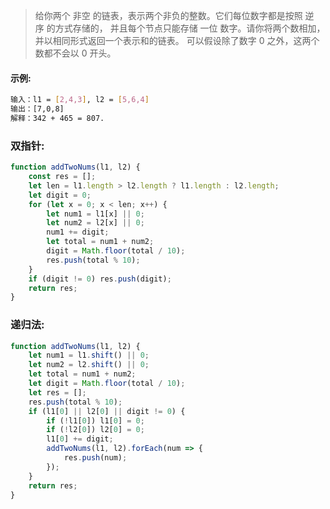 >给你两个 非空 的链表，表示两个非负的整数。它们每位数字都是按照 逆序 的方式存储的，
并且每个节点只能存储 一位 数字。请你将两个数相加，并以相同形式返回一个表示和的链表。
可以假设除了数字 0 之外，这两个数都不会以 0 开头。

#### 示例:
```sh
输入：l1 = [2,4,3], l2 = [5,6,4]
输出：[7,0,8]
解释：342 + 465 = 807.
```

### 双指针:
```js
function addTwoNums(l1, l2) {
	const res = [];
	let len = l1.length > l2.length ? l1.length : l2.length;
	let digit = 0;
	for (let x = 0; x < len; x++) {
		let num1 = l1[x] || 0;
		let num2 = l2[x] || 0;
		num1 += digit;
		let total = num1 + num2;
		digit = Math.floor(total / 10);
		res.push(total % 10);
	}
	if (digit != 0) res.push(digit);
	return res;
}
```

### 递归法:
```js
function addTwoNums(l1, l2) {
	let num1 = l1.shift() || 0;
	let num2 = l2.shift() || 0;
	let total = num1 + num2;
	let digit = Math.floor(total / 10);
	let res = [];
	res.push(total % 10);
	if (l1[0] || l2[0] || digit != 0) {
		if (!l1[0]) l1[0] = 0;
		if (!l2[0]) l2[0] = 0;
		l1[0] += digit;
		addTwoNums(l1, l2).forEach(num => {
			res.push(num);
		});
	}
	return res;
}
```